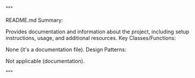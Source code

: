 """

README.md
Summary:

Provides documentation and information about the project, including setup instructions, usage, and additional resources.
Key Classes/Functions:

None (it's a documentation file).
Design Patterns:

Not applicable (documentation).

"""
